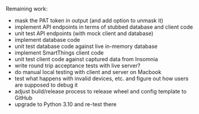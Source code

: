 Remaining work:

- mask the PAT token in output (and add option to unmask it)
- implement API endpoints in terms of stubbed database and client code
- unit test API endpoints  (with mock client and database)
- implement database code
- unit test database code against live in-memory database
- implement SmartThings client code
- unit test client code against captured data from Insomnia
- write round trip acceptance tests with live server?
- do manual local testing with client and server on Macbook
- test what happens with invalid devices, etc. and figure out how users are supposed to debug it
- adjust build/release process to release wheel and config template to GitHub
- upgrade to Python 3.10 and re-test there

